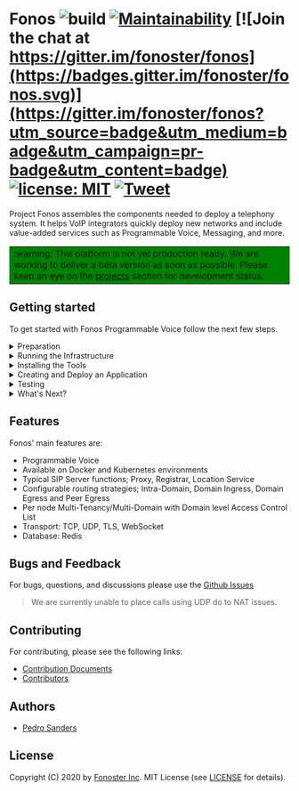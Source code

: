 
# Fonos ![build](https://github.com/fonoster/fonos/workflows/unit%20tests/badge.svg) [![Maintainability](https://api.codeclimate.com/v1/badges/ef04da6b9635c57bb229/maintainability)](https://codeclimate.com/github/fonoster/fonos/maintainability) [![Join the chat at https://gitter.im/fonoster/fonos](https://badges.gitter.im/fonoster/fonos.svg)](https://gitter.im/fonoster/fonos?utm_source=badge&utm_medium=badge&utm_campaign=pr-badge&utm_content=badge) <a href="https://opensource.org/licenses/MIT"><img src="https://img.shields.io/badge/license-MIT-blue.svg" alt="license: MIT"></a> [![Tweet](https://img.shields.io/twitter/url/http/shields.io.svg?style=social)](https://twitter.com/intent/tweet?text=Programmable%20Voice%20&url=https://github.com/fonoster/fonos&via=fonoster&hashtags=voip,sip,webrtc,telephony)

Project Fonos assembles the components needed to deploy a telephony system. It helps VoIP integrators quickly deploy new networks and include value-added services such as Programmable Voice, Messaging, and more.

<table border="0" width="100%" cellpadding="0" cellspacing="0" bgcolor=green>
<tr border="0">
<td border="0">
:warning: This platform is not yet production ready. We are working to deliver a beta version as soon as possible. Please keep an eye on the <a href="https://github.com/orgs/fonoster/projects">projects</a> section for development status.
</td>
</tr>
</table>

## Getting started

To get started with Fonos Programmable Voice follow the next few steps.

<details><summary>Preparation</summary>

<br />
The first step with Fonos Programmable Voice is to install all the requirements.
Refer to websites of the various products in the list bellow for detail on installation and configuration.
<br /><br />

Requirements:

- Docker Compose
- Node and NPM
- Git (optional)
- A softphone (with support for tcp)

</details>

<details><summary>Running the Infrastructure</summary>

<br />
Once all the requirements are installed, the next step is to run the infraestructure.
For that, you must clone or download Fonos git repository. The first time you run this commands
it will take awhile. Run using docker-compose
<br /><br />

```bash
git clone https://github.com/fonoster/fonos
cd fonos
docker-compose up
```

> Work is on the way to enable Fonos for Docker Swarm and K8s.
</details>

<details><summary>Installing the Tools</summary>
 
<br />
The next step is to install the Command-Line Tool. To install the tool run the following command:
<br /><br />

```
npm install @fonos/ctl -g
```

For details on this tool please go to [ctl @ npmjs](https://www.npmjs.com/package/@fonos/ctl).
</details>

<details><summary>Creating and Deploy an Application</summary>

<br />
If everything is went to plan, it is now time to generate and deploy
your first Voice Application.
<br /><br />

```bash
mkdir voice-app
cd voice-app
fonos apps:init
fonos apps:deploy
```

For more examples go the [examples folder](/examples) in this repository.

</details>

<details><summary>Testing</summary>
<br />
To interact with your application, point your softphone to Asterisk sub-system.
Asterisk will be listening for SIP traffic on port <b>6060\tcp</b>. The testing information
is as follows:
 
<br />

<br />
USENAME = 1001
<br />
PASSWORD = 1234
<br />
TEST EXTENSION = 1002

</details>

<details><summary>What's Next?</summary>
<br />
Congratulations if you made it this far. The next step with Fonos is to get familiar with the <a href="https://www.npmjs.com/package/@fonos/ctl">Command-Line Tool</a> and the <a href="https://github.com/fonoster/fonos/wiki/AppManager">SDK</a>.
  
</details>

## Features

Fonos' main features are:

- Programmable Voice
- Available on Docker and Kubernetes environments
- Typical SIP Server functions; Proxy, Registrar, Location Service
- Configurable routing strategies; Intra-Domain, Domain Ingress, Domain Egress and Peer Egress
- Per node Multi-Tenancy/Multi-Domain with Domain level Access Control List
- Transport: TCP, UDP, TLS, WebSocket
- Database: Redis

## Bugs and Feedback

For bugs, questions, and discussions please use the [Github Issues](https://github.com/fonoster/fonos/issues)

> We are currently unable to place calls using UDP do to NAT issues.

## Contributing

For contributing, please see the following links:

 - [Contribution Documents](https://github.com/fonoster/fonos/blob/master/CONTRIBUTING.md)
 - [Contributors](https://github.com/fonoster/fonos/contributors)

## Authors
 - [Pedro Sanders](https://github.com/psanders)

## License
Copyright (C) 2020 by [Fonoster Inc](https://fonoster.com). MIT License (see [LICENSE](https://github.com/fonoster/fonos/blob/master/LICENSE) for details).
